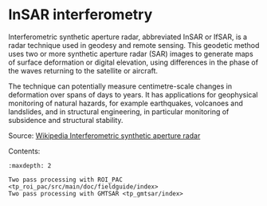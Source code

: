 # InSAR interferometry

Interferometric synthetic aperture radar, abbreviated InSAR or IfSAR, is a radar technique used in geodesy and remote sensing. This geodetic method uses two or more synthetic aperture radar (SAR) images to generate maps of surface deformation or digital elevation, using differences in the phase of the waves returning to the satellite or aircraft.

The technique can potentially measure centimetre-scale changes in deformation over spans of days to years. It has applications for geophysical monitoring of natural hazards, for example earthquakes, volcanoes and landslides, and in structural engineering, in particular monitoring of subsidence and structural stability.

Source: [Wikipedia Interferometric synthetic aperture radar](http://en.wikipedia.org/wiki/Interferometric_synthetic_aperture_radar)

Contents:

```{toctree}
:maxdepth: 2

Two pass processing with ROI_PAC <tp_roi_pac/src/main/doc/fieldguide/index>
Two pass processing with GMTSAR <tp_gmtsar/index>
```
